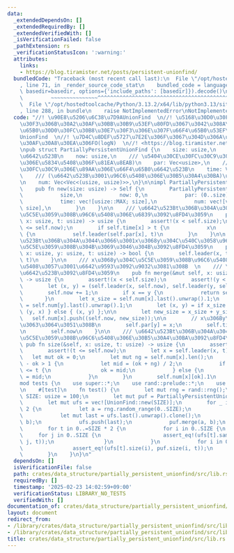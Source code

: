 ```yaml
---
data:
  _extendedDependsOn: []
  _extendedRequiredBy: []
  _extendedVerifiedWith: []
  _isVerificationFailed: false
  _pathExtension: rs
  _verificationStatusIcon: ':warning:'
  attributes:
    links:
    - https://blog.tiramister.net/posts/persistent-unionfind/
  bundledCode: "Traceback (most recent call last):\n  File \"/opt/hostedtoolcache/Python/3.13.2/x64/lib/python3.13/site-packages/onlinejudge_verify/documentation/build.py\"\
    , line 71, in _render_source_code_stat\n    bundled_code = language.bundle(stat.path,\
    \ basedir=basedir, options={'include_paths': [basedir]}).decode()\n          \
    \         ~~~~~~~~~~~~~~~^^^^^^^^^^^^^^^^^^^^^^^^^^^^^^^^^^^^^^^^^^^^^^^^^^^^^^^^^^^^^^^^^^\n\
    \  File \"/opt/hostedtoolcache/Python/3.13.2/x64/lib/python3.13/site-packages/onlinejudge_verify/languages/rust.py\"\
    , line 288, in bundle\n    raise NotImplementedError\nNotImplementedError\n"
  code: "//! \u90E8\u5206\u6C38\u7D9AUnionFind  \n//! \u5168\u30D0\u30FC\u30B8\u30E7\
    \u30F3\u306B\u30A2\u30AF\u30BB\u30B9\u53EF\u80FD\u3067\u3042\u308A\u3001\u6700\
    \u65B0\u30D0\u30FC\u30B8\u30E7\u30F3\u306E\u307F\u66F4\u65B0\u53EF\u80FD\u306A\
    UnionFind  \n//! \u7D4C\u8DEF\u5727\u7E2E\u306F\u3067\u304D\u306A\u3044\u306E\u3067\
    \u30AF\u30A8\u30EA\u306FO(logN)  \n//! <https://blog.tiramister.net/posts/persistent-unionfind/>\n\
    \npub struct PartiallyPersistentUnionFind {\n    size: usize,\n    /// \u73FE\u5728\
    \u6642\u523B\n    now: usize,\n    /// \u5404\u30CE\u30FC\u30C9\u306E\u89AA(\u6839\
    \u306E\u5834\u5408\u306F\u81EA\u8EAB)\n    par: Vec<usize>,\n    /// \u5404\u30CE\
    \u30FC\u30C9\u306E\u89AA\u306E\u66F4\u65B0\u6642\u523B\n    time: Vec<usize>,\n\
    \    /// (\u6642\u523B\u3001\u96C6\u5408\u306E\u30B5\u30A4\u30BA)\u306E\u8A18\u9332\
    \n    num: Vec<Vec<(usize, usize)>>,\n}\n\nimpl PartiallyPersistentUnionFind {\n\
    \    pub fn new(size: usize) -> Self {\n        PartiallyPersistentUnionFind {\n\
    \            size,\n            now: 0,\n            par: (0..size).collect(),\n\
    \            time: vec![usize::MAX; size],\n            num: vec![vec![(0, 1)];\
    \ size],\n        }\n    }\n\n    /// \u6642\u523Bt\u306B\u304A\u3044\u3066x\u306E\
    \u5C5E\u3059\u308B\u96C6\u5408\u306E\u6839\u3092\u8FD4\u3059\n    pub fn leader(&self,\
    \ x: usize, t: usize) -> usize {\n        assert!(x < self.size);\n        assert!(t\
    \ <= self.now);\n        if self.time[x] > t {\n            x\n        } else\
    \ {\n            self.leader(self.par[x], t)\n        }\n    }\n\n    /// \u6642\
    \u523Bt\u306B\u304A\u3044\u3066\u3001x\u3068y\u304C\u540C\u3058\u96C6\u5408\u306B\
    \u5C5E\u3059\u308B\u304B\u3069\u3046\u304B\u3092\u8FD4\u3059\n    pub fn same(&self,\
    \ x: usize, y: usize, t: usize) -> bool {\n        self.leader(x, t) == self.leader(y,\
    \ t)\n    }\n\n    /// x\u3068y\u304C\u5C5E\u3059\u308B\u96C6\u5408\u3092\u4F75\
    \u5408\u3057\u3001\u6642\u9593\u3092\u9032\u3081\u308B  \n    /// \u6700\u65B0\
    \u6642\u523B\u3092\u8FD4\u3059\n    pub fn merge(&mut self, x: usize, y: usize)\
    \ -> usize {\n        assert!(x < self.size);\n        assert!(y < self.size);\n\
    \        let (x, y) = (self.leader(x, self.now), self.leader(y, self.now));\n\
    \        self.now += 1;\n        if x == y {\n            return self.now;\n \
    \       }\n        let x_size = self.num[x].last().unwrap().1;\n        let y_size\
    \ = self.num[y].last().unwrap().1;\n        let (x, y) = if x_size < y_size {\
    \ (y, x) } else { (x, y) };\n\n        let new_size = x_size + y_size;\n     \
    \   self.num[x].push((self.now, new_size));\n\n        // x\u306By\u3092\u304F\
    \u3063\u3064\u3051\u308B\n        self.par[y] = x;\n        self.time[y] = self.now;\n\
    \n        self.now\n    }\n\n    /// \u6642\u523Bt\u306B\u304A\u3044\u3066x\u306E\
    \u5C5E\u3059\u308B\u96C6\u5408\u306E\u30B5\u30A4\u30BA\u3092\u8FD4\u3059\n   \
    \ pub fn size(&self, x: usize, t: usize) -> usize {\n        assert!(x < self.size);\n\
    \        assert!(t <= self.now);\n        let x = self.leader(x, t);\n\n     \
    \   let mut ok = 0;\n        let mut ng = self.num[x].len();\n        while ng\
    \ - ok > 1 {\n            let mid = (ok + ng) / 2;\n            if self.num[x][mid].0\
    \ <= t {\n                ok = mid;\n            } else {\n                ng\
    \ = mid;\n            }\n        }\n        self.num[x][ok].1\n    }\n}\n\n#[cfg(test)]\n\
    mod tests {\n    use super::*;\n    use rand::prelude::*;\n    use unionfind::UnionFind;\n\
    \n    #[test]\n    fn test() {\n        let mut rng = rand::rng();\n        const\
    \ SIZE: usize = 100;\n        let mut puf = PartiallyPersistentUnionFind::new(SIZE);\n\
    \        let mut ufs = vec![UnionFind::new(SIZE)];\n        for _ in 0..SIZE *\
    \ 2 {\n            let a = rng.random_range(0..SIZE);\n            let b = rng.random_range(0..SIZE);\n\
    \            let mut last = ufs.last().unwrap().clone();\n            last.merge(a,\
    \ b);\n            ufs.push(last);\n            puf.merge(a, b);\n        }\n\
    \        for t in 0..=SIZE * 2 {\n            for i in 0..SIZE {\n           \
    \     for j in 0..SIZE {\n                    assert_eq!(ufs[t].same(i, j), puf.same(i,\
    \ j, t));\n                }\n            }\n            for i in 0..SIZE {\n\
    \                assert_eq!(ufs[t].size(i), puf.size(i, t));\n            }\n\
    \        }\n    }\n}\n"
  dependsOn: []
  isVerificationFile: false
  path: crates/data_structure/partially_persistent_unionfind/src/lib.rs
  requiredBy: []
  timestamp: '2025-02-23 14:02:59+09:00'
  verificationStatus: LIBRARY_NO_TESTS
  verifiedWith: []
documentation_of: crates/data_structure/partially_persistent_unionfind/src/lib.rs
layout: document
redirect_from:
- /library/crates/data_structure/partially_persistent_unionfind/src/lib.rs
- /library/crates/data_structure/partially_persistent_unionfind/src/lib.rs.html
title: crates/data_structure/partially_persistent_unionfind/src/lib.rs
---
```

